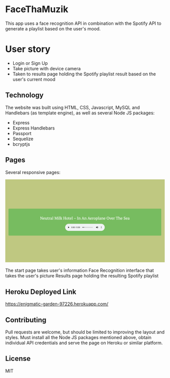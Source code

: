 # FaceThaMuzik
This app uses a face recognition API in combination with the Spotify API to generate a playlist based on the user's mood. 

# User story

- Login or Sign Up 
- Take picture with device camera 
- Taken to results page holding the Spotify playlist result based on the user's current mood

## Technology

The website was built using HTML, CSS, Javascript, MySQL and Handlebars (as template engine), as well as several Node JS packages: 

- Express
- Express Handlebars
- Passport 
- Sequelize 
- bcryptjs

## Pages

Several responsive pages:

![Face to Muzik](DEMO.png)

The start page takes user's information
Face Recognition interface that takes the user's picture
Results page holding the resulting Spotify playlist

## Heroku Deployed Link 

https://enigmatic-garden-97226.herokuapp.com/ 

## Contributing

Pull requests are welcome, but should be limited to improving the layout and styles. Must install all the Node JS packages mentioned above, obtain individual API credentials and serve the page on Heroku or similar platform. 

## License

MIT
